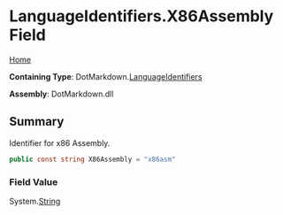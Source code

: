 <a name="_top"></a>

# LanguageIdentifiers\.X86Assembly Field

[Home](../../../README.md#_top)

**Containing Type**: DotMarkdown\.[LanguageIdentifiers](../README.md#_top)

**Assembly**: DotMarkdown\.dll

## Summary

Identifier for x86 Assembly\.

```csharp
public const string X86Assembly = "x86asm"
```

### Field Value

System\.[String](https://docs.microsoft.com/en-us/dotnet/api/system.string)

